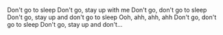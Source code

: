 Don't go to sleep
Don't go, stay up with me
Don't go, don't go to sleep
Don't go, stay up and don't go to sleep
Ooh, ahh, ahh, ahh
Don't go, don't go to sleep
Don't go, stay up and don't...

